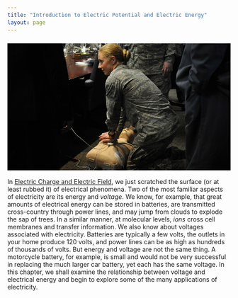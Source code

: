 ```yaml
---
title: "Introduction to Electric Potential and Electric Energy"
layout: page
---
```


###  

![Air Force officials practice using an automated external defibrillator (AED). Electric potential energy is stored in the defibrillator unit and sent to resuscitate the patient.](../resources/Figure_20_00_00a_D.jpg "Automated external defibrillator unit (AED) (credit: U.S. Defense Department photo/Tech. Sgt. Suzanne M. Day)")

In [Electric Charge and Electric Field](/ch18ElectricChargeAndElectricField), we just scratched the
surface (or at least rubbed it) of electrical phenomena. Two of the most
familiar aspects of electricity are its energy and *voltage*. We know, for
example, that great amounts of electrical energy can be stored in batteries, are
transmitted cross-country through power lines, and may jump from clouds to
explode the sap of trees. In a similar manner, at molecular levels, *ions* cross
cell membranes and transfer information. We also know about voltages associated
with electricity. Batteries are typically a few volts, the outlets in your home
produce 120 volts, and power lines can be as high as hundreds of thousands of
volts. But energy and voltage are not the same thing. A motorcycle battery, for
example, is small and would not be very successful in replacing the much larger
car battery, yet each has the same voltage. In this chapter, we shall examine
the relationship between voltage and electrical energy and begin to explore some
of the many applications of electricity.
